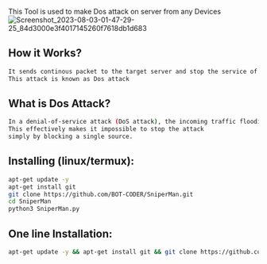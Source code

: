 This Tool is used to make Dos attack on server from any Devices
![Screenshot_2023-08-03-01-47-29-25_84d3000e3f4017145260f7618db1d683](https://github.com/lulzddos/F-web/assets/141240416/23fc7a5a-c0e4-4ee4-bf0b-f4b2c2752ce5)

## How it Works?
```sh
It sends continous packet to the target server and stop the service of server
This attack is known as Dos attack
```
## What is Dos Attack?
```sh
In a denial-of-service attack (DoS attack), the incoming traffic flooding the victim originates from Attacker.
This effectively makes it impossible to stop the attack
simply by blocking a single source.
```
## Installing (linux/termux):
```sh
apt-get update -y
apt-get install git
git clone https://github.com/BOT-CODER/SniperMan.git
cd SniperMan
python3 SniperMan.py
```
## One line Installation:
````sh
apt-get update -y && apt-get install git && git clone https://github.com/lulzddos/F-web.git && cd F-web && python3 F-web.py
